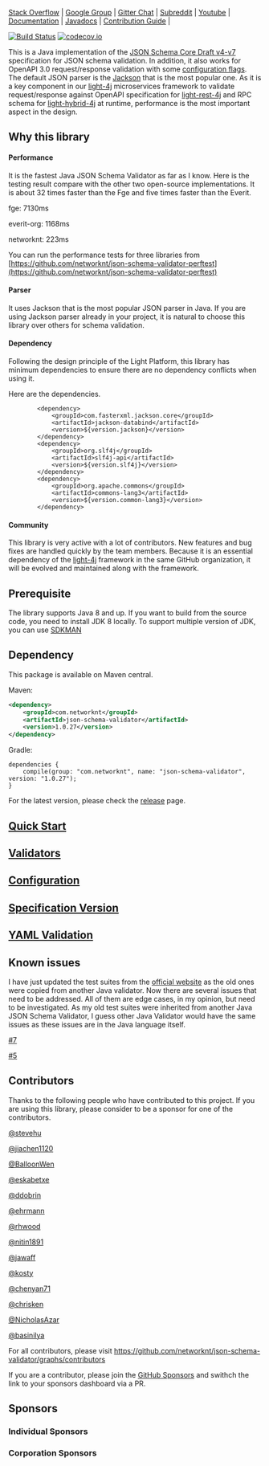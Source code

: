 [Stack Overflow](https://stackoverflow.com/questions/tagged/light-4j) |
[Google Group](https://groups.google.com/forum/#!forum/light-4j) |
[Gitter Chat](https://gitter.im/networknt/light-rest-4j) |
[Subreddit](https://www.reddit.com/r/lightapi/) |
[Youtube](https://www.youtube.com/channel/UCHCRMWJVXw8iB7zKxF55Byw) |
[Documentation](https://doc.networknt.com/library/json-schema-validator/) |
[Javadocs](https://www.javadoc.io/doc/com.networknt/json-schema-validator) |
[Contribution Guide](https://doc.networknt.com/contribute/) |

[![Build Status](https://travis-ci.org/networknt/json-schema-validator.svg?branch=master)](https://travis-ci.org/networknt/json-schema-validator) [![codecov.io](https://codecov.io/github/networknt/json-schema-validator/coverage.svg?branch=master)](https://codecov.io/github/networknt/json-schema-validator?branch=master)


This is a Java implementation of the [JSON Schema Core Draft v4-v7](http://json-schema.org/latest/json-schema-core.html) specification for JSON schema validation. In addition, it also works for OpenAPI 3.0 request/response validation with some [configuration flags](doc/config.md). The default JSON parser is the [Jackson](https://github.com/FasterXML/jackson) that is the most popular one. As it is a key component in our [light-4j](https://github.com/networknt/light-4j) microservices framework to validate request/response against OpenAPI specification for [light-rest-4j](http://www.networknt.com/style/light-rest-4j/) and RPC schema for [light-hybrid-4j](http://www.networknt.com/style/light-hybrid-4j/) at runtime, performance is the most important aspect in the design. 

## Why this library

#### Performance

It is the fastest Java JSON Schema Validator as far as I know. Here is the testing result compare with the other two open-source implementations. It is about 32 times faster than the Fge and five times faster than the Everit.

fge: 7130ms

everit-org: 1168ms

networknt: 223ms

You can run the performance tests for three libraries from [https://github.com/networknt/json-schema-validator-perftest](https://github.com/networknt/json-schema-validator-perftest)

#### Parser

It uses Jackson that is the most popular JSON parser in Java. If you are using Jackson parser already in your project, it is natural to choose this library over others for schema validation. 

#### Dependency

Following the design principle of the Light Platform, this library has minimum dependencies to ensure there are no dependency conflicts when using it. 

Here are the dependencies. 

```
        <dependency>
            <groupId>com.fasterxml.jackson.core</groupId>
            <artifactId>jackson-databind</artifactId>
            <version>${version.jackson}</version>
        </dependency>
        <dependency>
            <groupId>org.slf4j</groupId>
            <artifactId>slf4j-api</artifactId>
            <version>${version.slf4j}</version>
        </dependency>
        <dependency>
            <groupId>org.apache.commons</groupId>
            <artifactId>commons-lang3</artifactId>
            <version>${version.common-lang3}</version>
        </dependency>
```

#### Community

This library is very active with a lot of contributors. New features and bug fixes are handled quickly by the team members. Because it is an essential dependency of the [light-4j](https://github.com/networknt/light-4j) framework in the same GitHub organization, it will be evolved and maintained along with the framework. 

## Prerequisite

The library supports Java 8 and up. If you want to build from the source code, you need to install JDK 8 locally. To support multiple version of JDK, you can use [SDKMAN](https://www.networknt.com/tool/sdk/)

## Dependency

This package is available on Maven central. 

Maven: 

```xml
<dependency>
    <groupId>com.networknt</groupId>
    <artifactId>json-schema-validator</artifactId>
    <version>1.0.27</version>
</dependency>
```

Gradle:

```
dependencies {
    compile(group: "com.networknt", name: "json-schema-validator", version: "1.0.27");
}
```

For the latest version, please check the [release](https://github.com/networknt/json-schema-validator/releases) page. 

## [Quick Start](doc/quickstart.md)

## [Validators](doc/validators.md)

## [Configuration](doc/config.md)

## [Specification Version](doc/specversion.md)

## [YAML Validation](doc/yaml.md)

## Known issues

I have just updated the test suites from the [official website](https://github.com/json-schema-org/JSON-Schema-Test-Suite) as the old ones were copied from another Java validator. Now there are several issues that need to be addressed. All of them are edge cases, in my opinion, but need to be investigated. As my old test suites were inherited from another Java JSON Schema Validator, I guess other Java Validator would have the same issues as these issues are in the Java language itself.

[#7](https://github.com/networknt/json-schema-validator/issues/7)

[#5](https://github.com/networknt/json-schema-validator/issues/5)

## Contributors

Thanks to the following people who have contributed to this project. If you are using this library, please consider to be a sponsor for one of the contributors. 

[@stevehu](https://github.com/sponsors/stevehu)

[@jiachen1120](https://github.com/jiachen1120)

[@BalloonWen](https://github.com/BalloonWen)

[@eskabetxe](https://github.com/eskabetxe)

[@ddobrin](https://github.com/ddobrin)

[@ehrmann](https://github.com/ehrmann)

[@rhwood](https://github.com/rhwood)

[@nitin1891](https://github.com/nitin1891)

[@jawaff](https://github.com/jawaff)

[@kosty](https://github.com/kosty)

[@chenyan71](https://github.com/chenyan71)

[@chrisken](https://github.com/chrisken)

[@NicholasAzar](https://github.com/NicholasAzar)

[@basinilya](https://github.com/basinilya)

For all contributors, please visit https://github.com/networknt/json-schema-validator/graphs/contributors

If you are a contributor, please join the [GitHub Sponsors](https://github.com/sponsors) and swithch the link to your sponsors dashboard via a PR.

## Sponsors


### Individual Sponsors


### Corporation Sponsors



